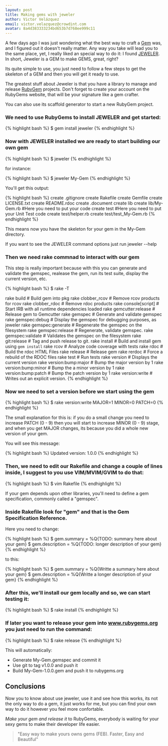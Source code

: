 ```yaml
---
layout: post
title: Making gems with jeweler
author: Victor Velázquez
email: victor.velazquez@crowdint.com
avatar: 8a4d383333234bd653b7d768ee999c11
---
```


A few days ago I was just wondering what the best way to craft a
[Gem](http://en.wikipedia.org/wiki/RubyGems) was, and I
figured out it doesn't really matter. Any way you take will lead you to the same place, yet,
I really liked an special way to do it: I found [JEWELER](https://github.com/technicalpickles/jeweler).
In short, Jeweler is a GEM to make GEMS, great, right?

Its quite simple to use, you just need to follow a few steps to get the skeleton
of a GEM and then you will get it ready to use.

The greatest stuff about Jeweler is that you have a library to manage and release
[RubyGem](http://en.wikipedia.org/wiki/RubyGems) projects. Don't forget to create
your account on the RubyGems website, that will be your signature like a gem crafter.

You can also use its scaffold generator to start a new RubyGem project.


### We need to use RubyGems to install JEWELER and get started:

{% highlight bash %}
$ gem install jeweler
{% endhighlight %}


### Now with JEWELER installed we are ready to start building our own gem

{% highlight bash %}
$ jeweler <my-gem-name>
{% endhighlight %}

for instance:

{% highlight bash %}
$ jeweler My-Gem
{% endhighlight %}

You'll get this output:

{% highlight bash %}
  create  .gitignore
  create  Rakefile
  create  Gemfile
  create  LICENSE.txt
  create  README.rdoc
  create  .document
  create  lib
  create  lib/My-Gem.rb   #Here you need to put your code
  create  test       #Here you need to put your Unit Test code
  create  test/helper.rb
  create  test/test_My-Gem.rb
{% endhighlight %}

This means now you have the skeleton for your gem in the My-Gem directory.

If you want to see the JEWELER command options just run jeweler --help

### Then we need rake commnad to interact with our gem

This step is really important because with this you can generate and validate
the gemspec, realease the gem, run its test suite, display the current version, etc.

{% highlight bash %}
$ rake -T

  rake build              # Build gem into pkg
  rake clobber_rcov       # Remove rcov products for rcov
  rake clobber_rdoc       # Remove rdoc products
  rake console[script]    # Start IRB with all runtime dependencies loaded
  rake gemcutter:release  # Release gem to Gemcutter
  rake gemspec            # Generate and validate gemspec
  rake gemspec:debug      # Display the gemspec for debugging purposes, as jeweler
  rake gemspec:generate   # Regenerate the gemspec on the filesystem
  rake gemspec:release    # Regenerate, validate gemspec.
  rake gemspec:validate   # Validates the gemspec on the filesystem
  rake git:release        # Tag and push release to git.
  rake install            # Build and install gem using `gem install`
  rake rcov               # Analyze code coverage with tests
  rake rdoc               # Build the rdoc HTML Files
  rake release            # Release gem
  rake rerdoc             # Force a rebuild of the RDOC files
  rake test               # Run tests
  rake version            # Displays the current version
  rake version:bump:major # Bump the major version by 1
  rake version:bump:minor # Bump the a minor version by 1
  rake version:bump:patch # Bump the patch version by 1
  rake version:write      # Writes out an explicit version.
{% endhighlight %}

### Now we need to set a version before we start using the gem

{% highlight bash %}
$ rake version:write MAJOR=1 MINOR=0 PATCH=0
{% endhighlight %}

The small explanation for this is: if you do a small change you need to
increase PATCH (0 - 9) then you will start to increase MINOR (0 - 9) stage, and
when you get MAJOR changes, its because you did a whole new version of your gem.

You will see this message:

{% highlight bash %}
Updated version: 1.0.0
{% endhighlight %}

### Then, we need to edit our Rakefile and change a couple of lines inside, I suggest to you use VIM/MVIM/GVIM to do that:

{% highlight bash %}
$ vim Rakefile
{% endhighlight %}


If your gem depends upon other libraries, you'll need to define a gem specification, commonly called a "gemspec".

### Inside Rakefile look for "gem" and that is the Gem Specification Reference.

Here you need to change:

{% highlight bash %}
$ gem.summary = %Q{TODO: summary here about your gem}
$ gem.description = %Q{TODO: longer description of your gem}
{% endhighlight %}

  to this:

{% highlight bash %}
$ gem.summary = %Q{Writte a summary here about your gem}
$ gem.description = %Q{Writte a longer description of your gem}
{% endhighlight %}


### After this, we'll install our gem locally and so, we can start testing it:

{% highlight bash %}
$ rake install
{% endhighlight %}


### If later you want to release your gem into www.rubygems.org you just need to run the command:

{% highlight bash %}
$ rake release
{% endhighlight %}

This will automatically:
* Generate My-Gem.gemspec and commit it
* Use git to tag v1.0.0 and push it
* Build My-Gem-1.0.0.gem and push it to rubygems.org

## Conclusions

Now you to know about use jeweler, use it and see how this works, its
not the only way to do a gem, it just works for me, but you can find your own way to do
it however you feel more confortable.

*Make your gem and release it* to RubyGems, everybody is waiting for your sexy gems to
make their developer life easier.


>"Easy way to make yours owns gems (FEB). Faster, Easy and Beautiful"
